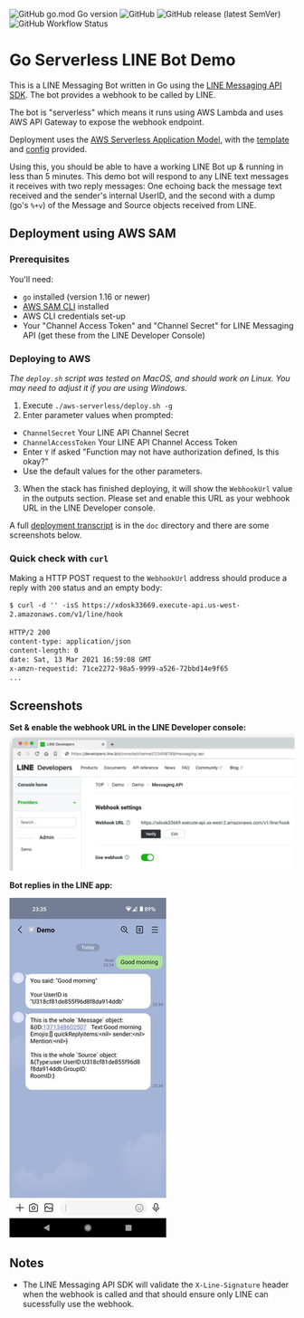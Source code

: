 ![GitHub go.mod Go version](https://img.shields.io/github/go-mod/go-version/jamesjj/line-bot-demo?filename=function/go.mod) ![GitHub](https://img.shields.io/github/license/jamesjj/line-bot-demo?) ![GitHub release (latest SemVer)](https://img.shields.io/github/v/release/jamesjj/line-bot-demo) ![GitHub Workflow Status](https://img.shields.io/github/actions/workflow/status/jamesjj/line-bot-demo/go.yml?branch=main)

# Go Serverless LINE Bot Demo

This is a LINE Messaging Bot written in Go using the [LINE Messaging API SDK](https://github.com/line/line-bot-sdk-go). The bot provides a webhook to be called by LINE.

The bot is "serverless" which means it runs using AWS Lambda and uses AWS API Gateway to expose the webhook endpoint.

Deployment uses the [AWS Serverless Application Model](https://docs.aws.amazon.com/serverless-application-model/latest/developerguide/what-is-sam.html), with the [template](./aws-serverless/template.yml) and [config](./aws-serverless/samconfig.toml) provided.

Using this, you should be able to have a working LINE Bot up & running in less than 5 minutes. This demo bot will respond to any LINE text messages it receives with two reply messages: One echoing back the message text received and the sender's internal UserID, and the second with a dump (go's `%+v`) of the Message and Source objects received from LINE.

## Deployment using AWS SAM

### Prerequisites

You'll need:

 - `go` installed (version 1.16 or newer)
 - [AWS SAM CLI](https://docs.aws.amazon.com/serverless-application-model/latest/developerguide/serverless-sam-cli-install.html) installed
 - AWS CLI credentials set-up
 - Your "Channel Access Token" and "Channel Secret" for LINE Messaging API (get these from the LINE Developer Console)

### Deploying to AWS

*The `deploy.sh` script was tested on MacOS, and should work on Linux. You may need to adjust it if you are using Windows.*

 1. Execute `./aws-serverless/deploy.sh -g` 
 2. Enter parameter values when prompted:
   - `ChannelSecret` Your LINE API Channel Secret
   - `ChannelAccessToken` Your LINE API Channel Access Token
   - Enter `Y` if asked "Function may not have authorization defined, Is this okay?"
   - Use the default values for the other parameters.
 3. When the stack has finished deploying, it will show the `WebhookUrl` value in the outputs section. Please set and enable this URL as your webhook URL in the LINE Developer console.

A full [deployment transcript](doc/deploy-transcript.txt) is in the `doc` directory and there are some screenshots below.

### Quick check with `curl`

Making a HTTP POST request to the `WebhookUrl` address should produce a reply with `200` status and an empty body:

```
$ curl -d '' -isS https://xdosk33669.execute-api.us-west-2.amazonaws.com/v1/line/hook

HTTP/2 200 
content-type: application/json
content-length: 0
date: Sat, 13 Mar 2021 16:59:08 GMT
x-amzn-requestid: 71ce2272-98a5-9999-a526-72bbd14e9f65
...
```

## Screenshots


**Set & enable the webhook URL in the LINE Developer console:**
![](./doc/line-webhook-setting.png)

**Bot replies in the LINE app:**

![](./doc/bot-replies.jpg)

## Notes

 - The LINE Messaging API SDK will validate the `X-Line-Signature` header when the webhook is called and that should ensure only LINE can sucessfully use the webhook.
